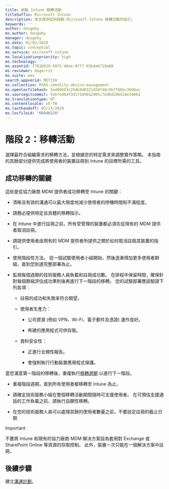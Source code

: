 ```yaml
---
title: 啟動 Intune 移轉活動
titleSuffix: Microsoft Intune
description: 本文提供如何啟動 Microsoft Intune 移轉活動的指引。
keywords: ''
author: dougeby
ms.author: dougeby
manager: dougeby
ms.date: 01/02/2018
ms.topic: conceptual
ms.service: microsoft-intune
ms.localizationpriority: high
ms.technology: ''
ms.assetid: f781b029-50f2-46ee-8ff7-03b4a6719e80
ms.reviewer: dagerrit
ms.suite: ems
search.appverid: MET150
ms.collection: M365-identity-device-management
ms.openlocfilehash: 5e409683c294b9d0321458f40c9b7f66bc3660ac
ms.sourcegitcommit: 916fed64f3d173498a2905c7ed8d2d6416e34061
ms.translationtype: HT
ms.contentlocale: zh-TW
ms.lasthandoff: 05/23/2019
ms.locfileid: "66046520"
---
```

# <a name="phase-2-migration-campaign"></a>階段 2：移轉活動

選擇最符合組織需求的移轉方法，並根據您的特定需求來調整實作策略。 本指南的其餘部分提供完成將使用者的裝置註冊到 Intune 的目標所需的工具。

## <a name="keys-to-a-successful-migration"></a>成功移轉的關鍵

這些是從協力廠商 MDM 提供者成功移轉至 Intune 的關鍵：

-   清晰且有效的溝通可以最大限度地減少使用者的停機時間和不滿程度。

-   請務必提供特定且具體的移轉指示。

-   在 Intune 中進行註冊之前，所有受管理的裝置都必須先從現有的 MDM 提供者取消註冊。

-   請提供使用者由現有的 MDM 提供者所提供之關於如何取消註冊其裝置的指引。

-   使用階段性方法。 從一個試驗使用者小組開始，然後逐漸增加更多使用者群組，直到您到達完整部署為止。

-   監視每個週期的技術服務人員負載和註冊成功數。 在排程中保留時間，確保針對每個群組評估成功準則後再進行下一階段的移轉。 您的試驗部署應該驗證下列各項︰

    -   註冊的成功和失敗率符合期望。

    -   使用者生產力：

        -   公司資源 (例如 VPN、Wi-Fi、電子郵件及憑證) 運作良好。

        -   佈建的應用程式可供存取。

    -   資料安全性：

        -   正進行合規性報告。

        -   會強制執行行動裝置應用程式保護。

當您滿意第一階段的移轉後，重複執行[移轉週期](migration-guide-cycle.md) 以進行下一階段。

-   重複階段週期，直到所有使用者都移轉至 Intune 為止。

-   請確定技術服務小組在整個移轉活動期間隨時可支援使用者。 在可預估支援通話的工作負載之前，請執行自願性移轉。

-   在您的技術服務人員可以處理其餘的使用者數量之前，不要設定註冊的截止日期

> [!IMPORTANT]
> 不要將 Intune 和現有的協力廠商 MDM 解決方案設為套用對 Exchange 或 SharePoint Online 等資源的存取控制。 此外，裝置一次只能在一個解決方案中註冊。

## <a name="next-steps"></a>後續步驟

建立[溝通計劃](migration-guide-communication-plan.md)。
